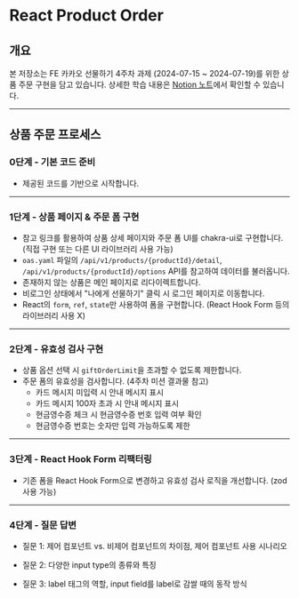 # React Product Order

## 개요

본 저장소는 FE 카카오 선물하기 4주차 과제 (2024-07-15 ~ 2024-07-19)를 위한 상품 주문 구현을 담고 있습니다. 상세한 학습 내용은 [Notion 노트](https://www.notion.so/TIL-FE-25dbeb894e884b889eca0fa3e4e13904)에서 확인할 수 있습니다.

---

## 상품 주문 프로세스

### 0단계 - 기본 코드 준비

- 제공된 코드를 기반으로 시작합니다.

---

### 1단계 - 상품 페이지 & 주문 폼 구현

- 참고 링크를 활용하여 상품 상세 페이지와 주문 폼 UI를 chakra-ui로 구현합니다. (직접 구현 또는 다른 UI 라이브러리 사용 가능)
- `oas.yaml` 파일의 `/api/v1/products/{productId}/detail`, `/api/v1/products/{productId}/options` API를 참고하여 데이터를 불러옵니다.
- 존재하지 않는 상품은 메인 페이지로 리다이렉트합니다.
- 비로그인 상태에서 "나에게 선물하기" 클릭 시 로그인 페이지로 이동합니다.
- React의 `form`, `ref`, `state`만 사용하여 폼을 구현합니다. (React Hook Form 등의 라이브러리 사용 X)

---

### 2단계 - 유효성 검사 구현

- 상품 옵션 선택 시 `giftOrderLimit`을 초과할 수 없도록 제한합니다.
- 주문 폼의 유효성을 검사합니다. (4주차 미션 결과물 참고)
  - 카드 메시지 미입력 시 안내 메시지 표시
  - 카드 메시지 100자 초과 시 안내 메시지 표시
  - 현금영수증 체크 시 현금영수증 번호 입력 여부 확인
  - 현금영수증 번호는 숫자만 입력 가능하도록 제한

---

### 3단계 - React Hook Form 리팩터링

- 기존 폼을 React Hook Form으로 변경하고 유효성 검사 로직을 개선합니다. (zod 사용 가능)

---

### 4단계 - 질문 답변

- 질문 1: 제어 컴포넌트 vs. 비제어 컴포넌트의 차이점, 제어 컴포넌트 사용 시나리오

- 질문 2: 다양한 input type의 종류와 특징

- 질문 3: label 태그의 역할, input field를 label로 감쌀 때의 동작 방식